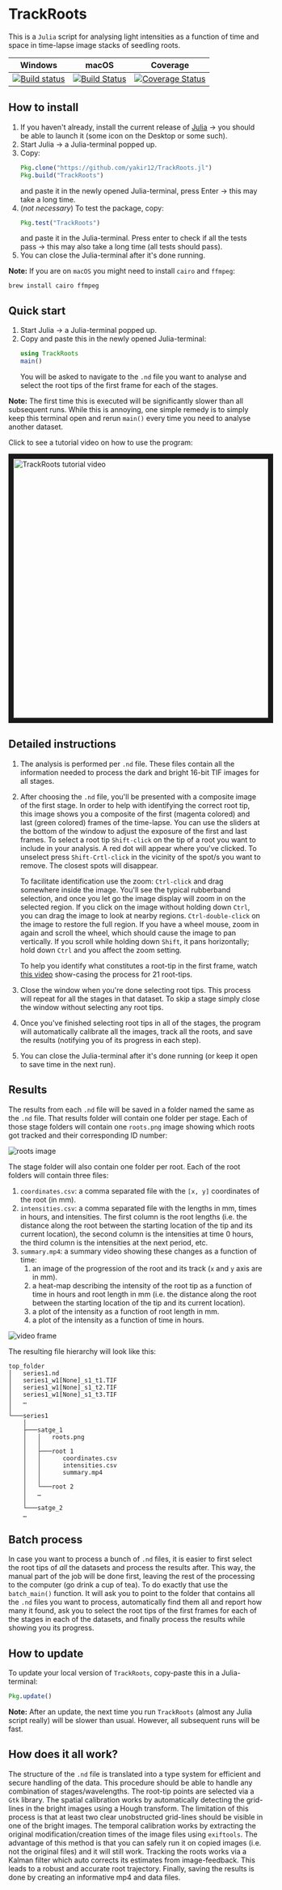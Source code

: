 # TrackRoots
This is a `Julia` script for analysing light intensities as a function of time and space in time-lapse image stacks of seedling roots.

| Windows | macOS | Coverage |
| --- | --- | --- |
| [![Build status](https://ci.appveyor.com/api/projects/status/ea1xn7716t4xse0i/branch/master?svg=true)](https://ci.appveyor.com/project/yakir12/trackroots-jl/branch/master) | [![Build Status](https://travis-ci.org/yakir12/TrackRoots.jl.svg?branch=master)](https://travis-ci.org/yakir12/TrackRoots.jl) | [![Coverage Status](https://coveralls.io/repos/github/yakir12/TrackRoots.jl/badge.svg?branch=master)](https://coveralls.io/github/yakir12/TrackRoots.jl?branch=master) |


## How to install
1. If you haven't already, install the current release of [Julia](https://julialang.org/downloads/) -> you should be able to launch it (some icon on the Desktop or some such).
2. Start Julia -> a Julia-terminal popped up.
3. Copy: 
   ```julia
   Pkg.clone("https://github.com/yakir12/TrackRoots.jl")
   Pkg.build("TrackRoots")
   ```
   and paste it in the newly opened Julia-terminal, press Enter -> this may take a long time.
4. (*not necessary*) To test the package, copy: 
   ```julia
   Pkg.test("TrackRoots")
   ```
   and paste it in the Julia-terminal. Press enter to check if all the tests pass -> this may also take a long time (all tests should pass).
5. You can close the Julia-terminal after it's done running.

**Note:** If you are on `macOS` you might need to install `cairo` and `ffmpeg`:
```
brew install cairo ffmpeg
```

## Quick start
1. Start Julia -> a Julia-terminal popped up.
2. Copy and paste this in the newly opened Julia-terminal: 
   ```julia
   using TrackRoots
   main()
   ``` 
   You will be asked to navigate to the `.nd` file you want to analyse and select the root tips of the first frame for each of the stages. 
   
**Note:** The first time this is executed will be significantly slower than all subsequent runs. While this is annoying, one simple remedy is to simply keep this terminal open and rerun `main()` every time you need to analyse another dataset.

Click to see a tutorial video on how to use the program:

<a href="https://vimeo.com/258615822" target="_blank"><img src="https://raw.githubusercontent.com/yakir12/TrackRoots.jl/master/docs/front.png" 
alt="TrackRoots tutorial video" width="512" height="512" border="10" /></a>

## Detailed instructions
1. The analysis is performed per `.nd` file. These files contain all the information needed to process the dark and bright 16-bit TIF images for all stages. 
2. After choosing the `.nd` file, you'll be presented with a composite image of the first stage. In order to help with identifying the correct root tip, this image shows you a composite of the first (magenta colored) and last (green colored) frames of the time-lapse. You can use the sliders at the bottom of the window to adjust the exposure of the first and last frames. To select a root tip `Shift-click` on the tip of a root you want to include in your analysis. A red dot will appear where you've clicked. To unselect press `Shift-Crtl-click` in the vicinity of the spot/s you want to remove. The closest spots will disappear.

   To facilitate identification use the zoom: `Ctrl-click` and drag somewhere inside the image. You'll see the typical rubberband selection, and once you let go the image display will zoom in on the selected region. If you click on the image without holding down `Ctrl`, you can drag the image to look at nearby regions. `Ctrl-double-click` on the image to restore the full region. If you have a wheel mouse, zoom in again and scroll the wheel, which should cause the image to pan vertically. If you scroll while holding down `Shift`, it pans horizontally; hold down `Ctrl` and you affect the zoom setting.

   To help you identify what constitutes a root-tip in the first frame, watch [this video](https://vimeo.com/258952278) show-casing the process for 21 root-tips.
3. Close the window when you're done selecting root tips. This process will repeat for all the stages in that dataset. To skip a stage simply close the window without selecting any root tips.
4. Once you've finished selecting root tips in all of the stages, the program will automatically calibrate all the images, track all the roots, and save the results (notifying you of its progress in each step). 
5. You can close the Julia-terminal after it's done running (or keep it open to save time in the next run).

## Results
The results from each `.nd` file will be saved in a folder named the same as the `.nd` file. That results folder will contain one folder per stage. Each of those stage folders will contain one `roots.png` image showing which roots got tracked and their corresponding ID number:

![roots image](./docs/roots.png)

The stage folder will also contain one folder per root. Each of the root folders will contain three files:
1. `coordinates.csv`: a comma separated file with the `[x, y]` coordinates of the root (in mm).
2. `intensities.csv`: a comma separated file with the lengths in mm, times in hours, and intensities. The first column is the root lengths (i.e. the distance along the root between the starting location of the tip and its current location), the second column is the intensities at time 0 hours, the third column is the intensities at the next period, etc. 
4. `summary.mp4`: a summary video showing these changes as a function of time:
    1. an image of the progression of the root and its track (`x` and `y` axis are in mm).
    2. a heat-map describing the intensity of the root tip as a function of time in hours and root length in mm (i.e. the distance along the root between the starting location of the tip and its current location).
    3. a plot of the intensity as a function of root length in mm.
    4. a plot of the intensity as a function of time in hours.

![video frame](./docs/video.png)

The resulting file hierarchy will look like this:
```
top_folder
│   series1.nd
│   series1_w1[None]_s1_t1.TIF
│   series1_w1[None]_s1_t2.TIF
│   series1_w1[None]_s1_t3.TIF
│   …
│
└───series1
    │   
    ├───satge_1
    │   │   roots.png
    │   │
    │   ├───root 1
    │   │      coordinates.csv
    │   │      intensities.csv
    │   │      summary.mp4
    │   │
    │   └───root 2
    │   …
    │  
    └───satge_2
    …

```

## Batch process
In case you want to process a bunch of `.nd` files, it is easier to first select the root tips of *all* the datasets and process the results after. This way, the manual part of the job will be done first, leaving the rest of the processing to the computer (go drink a cup of tea). To do exactly that use the `batch_main()` function. It will ask you to point to the folder that contains all the `.nd` files you want to process, automatically find them all and report how many it found, ask you to select the root tips of the first frames for each of the stages in each of the datasets, and finally process the results while showing you its progress.

## How to update
To update your local version of `TrackRoots`, copy-paste this in a Julia-terminal: 
```julia
Pkg.update()
``` 

**Note:** After an update, the next time you run `TrackRoots` (almost any Julia script really) will be slower than usual. However, all subsequent runs will be fast.

## How does it all work?
The structure of the `.nd` file is translated into a type system for efficient and secure handling of the data. This procedure should be able to handle any combination of stages/wavelengths. The root-tip points are selected via a `Gtk` library. The spatial calibration works by automatically detecting the grid-lines in the bright images using a Hough transform. The limitation of this process is that at least two clear unobstructed grid-lines should be visible in one of the bright images. The temporal calibration works by extracting the original modification/creation times of the image files using `exiftools`. The advantage of this method is that you can safely run it on copied images (i.e. not the original files) and it will still work. Tracking the roots works via a Kalman filter which auto corrects its estimates from image-feedback. This leads to a robust and accurate root trajectory. Finally, saving the results is done by creating an informative mp4 and data files.
